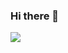 ### Hi there 👋
![](https://github-readme-stats.vercel.app/api?username=hcz017&hide=issues&show_icons=true&include_all_commits=true)

<!---
- 👋 Hi, I’m @hcz017
- 👀 I’m interested in ...
- 🌱 I’m currently learning ...
- 💞️ I’m looking to collaborate on ...
- 📫 How to reach me ...
--->
<!---
hcz017/hcz017 is a ✨ special ✨ repository because its `README.md` (this file) appears on your GitHub profile.
You can click the Preview link to take a look at your changes.
--->
